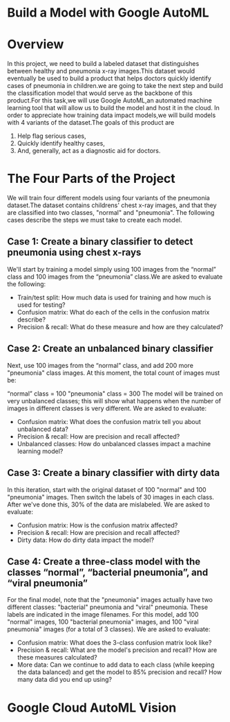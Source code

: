# Build a Model with Google AutoML

# Overview

In this project, we need to build a labeled dataset that distinguishes between healthy and pneumonia x-ray images.This dataset would eventually be used to build a 
product that helps doctors quickly identify cases of pneumonia in children.we are going to take the next step and build the classification model that would serve as the 
backbone of this product.For this task,we will use Google AutoML,an automated machine learning tool that will allow us to build the model and host it in the cloud. 
In order to appreciate how training data impact models,we will build models with 4 variants of the dataset.The goals of this product are 
1. Help flag serious cases,
2. Quickly identify healthy cases,
3. And, generally, act as a diagnostic aid for doctors.

# The Four Parts of the Project

We will train four different models using four variants of the pneumonia dataset.The dataset contains childrens' chest x-ray images, 
and that they are classified into two classes, "normal" and "pneumonia". The following cases describe the steps we must take to create each model.

## Case 1: Create a binary classifier to detect pneumonia using chest x-rays

We'll start by training a model simply using 100 images from the “normal” class and 100 images from the “pneumonia” class.We are asked to evaluate the following:

- Train/test split: How much data is used for training and how much is used for testing?
- Confusion matrix: What do each of the cells in the confusion matrix describe?
- Precision & recall: What do these measure and how are they calculated?

## Case 2: Create an unbalanced binary classifier

Next, use 100 images from the “normal” class, and add 200 more "pneumonia" class images. At this moment, the total count of images must be:

“normal” class = 100
"pneumonia" class = 300
The model will be trained on very unbalanced classes; this will show what happens when the number of images in different classes is very different. 
 We are asked to evaluate:

- Confusion matrix: What does the confusion matrix tell you about unbalanced data?
- Precision & recall: How are precision and recall affected?
- Unbalanced classes: How do unbalanced classes impact a machine learning model?

## Case 3: Create a binary classifier with dirty data

In this iteration, start with the original dataset of 100 "normal" and 100 "pneumonia" images. Then switch the labels of 30 images in each class. 
After we've done this, 30% of the data are mislabeled. We are asked to evaluate:

- Confusion matrix: How is the confusion matrix affected?
- Precision & recall: How are precision and recall affected?
- Dirty data: How do dirty data impact the model?

## Case 4: Create a three-class model with the classes “normal”, “bacterial pneumonia”, and “viral pneumonia”

For the final model, note that the "pneumonia" images actually have two different classes: "bacterial" pneumonia and "viral" pneumonia. 
These labels are indicated in the image filenames. For this model, add 100 "normal" images, 100 "bacterial pneumonia" images, and 100 "viral pneumonia" images (for a total of 3 classes). 
We are asked to evaluate:

- Confusion matrix: What does the 3-class confusion matrix look like?
- Precision & recall: What are the model's precision and recall? How are these measures calculated?
- More data: Can we continue to add data to each class (while keeping the data balanced) and get the model to 85% precision and recall? How many data did you end up using?

# Google Cloud AutoML Vision

